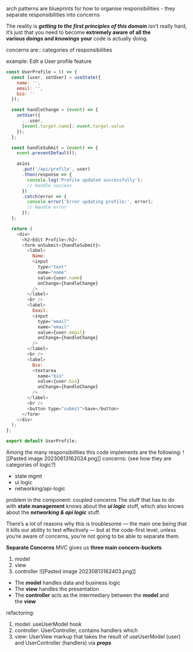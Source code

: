 arch patterns are blueprints for how to organise responsibilities
	- they separate responsibilities into concerns

The reality is _**getting to the first principles of this domain**_ isn’t really hard, it’s just that you need to become **extremely aware of all the various _doings_ and _knowings_ your** code is actually doing.

concerns are:: categories of responsibilities

example: Edit a User profile feature
```js
const UserProfile = () => {
  const [user, setUser] = useState({
    name: '',
    email: '',
    bio: ''
  });

  const handleChange = (event) => {
    setUser({
      ...user,
      [event.target.name]: event.target.value
    });
  };

  const handleSubmit = (event) => {
    event.preventDefault();

    axios
      .put('/api/profile', user)
      .then(response => {
        console.log('Profile updated successfully');
        // Handle success
      })
      .catch(error => {
        console.error('Error updating profile:', error);
        // Handle error
      });
  };

  return (
    <div>
      <h2>Edit Profile</h2>
      <form onSubmit={handleSubmit}>
        <label>
          Name:
          <input
            type="text"
            name="name"
            value={user.name}
            onChange={handleChange}
          />
        </label>
        <br />
        <label>
          Email:
          <input
            type="email"
            name="email"
            value={user.email}
            onChange={handleChange}
          />
        </label>
        <br />
        <label>
          Bio:
          <textarea
            name="bio"
            value={user.bio}
            onChange={handleChange}
          />
        </label>
        <br />
        <button type="submit">Save</button>
      </form>
    </div>
  );
};

export default UserProfile;
```

Among the many responsibilities this code implements are the following:
![[Pasted image 20230813162024.png]]
concerns: (see how they are categories of logic?)
- state mgmt
- ui logic
- networking/api-logic

problem in the component: coupled concerns
The stuff that has to do with **state management** knows about the _**ui logic**_ stuff, which also knows about the _**networking & api logic**_ stuff.

There’s a lot of reasons why this is troublesome — the main one being that it kills our ability to test effectively — but at the code-first level, unless you’re aware of concerns, you’re not going to be able to separate them.

**Separate Concerns**
MVC gives us __three main concern-buckets__  
1. model
2. view
3. controller
![[Pasted image 20230813162403.png]]
- The **model** handles data and business logic
- The **view** handles the presentation
- The **controller** acts as the intermediary between the **model** and the **view**

refactoring: 
1. model: useUserModel hook
2. controller: UserController, contains handlers which
3. view: UserView markup that takes the result of useUserModel (user) and UserController (handlers) via **props**
